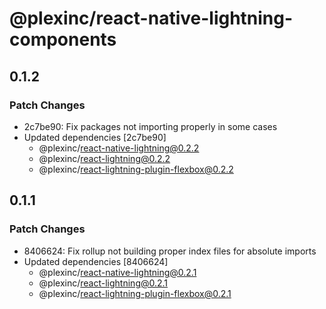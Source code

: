 # @plexinc/react-native-lightning-components

## 0.1.2

### Patch Changes

- 2c7be90: Fix packages not importing properly in some cases
- Updated dependencies [2c7be90]
  - @plexinc/react-native-lightning@0.2.2
  - @plexinc/react-lightning@0.2.2
  - @plexinc/react-lightning-plugin-flexbox@0.2.2

## 0.1.1

### Patch Changes

- 8406624: Fix rollup not building proper index files for absolute imports
- Updated dependencies [8406624]
  - @plexinc/react-native-lightning@0.2.1
  - @plexinc/react-lightning@0.2.1
  - @plexinc/react-lightning-plugin-flexbox@0.2.1
